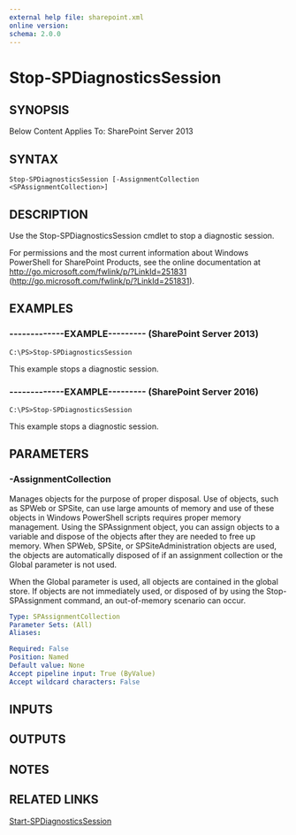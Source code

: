 ```yaml
---
external help file: sharepoint.xml
online version: 
schema: 2.0.0
---
```


# Stop-SPDiagnosticsSession

## SYNOPSIS
Below Content Applies To: SharePoint Server 2013

## SYNTAX

```
Stop-SPDiagnosticsSession [-AssignmentCollection <SPAssignmentCollection>]
```

## DESCRIPTION
Use the Stop-SPDiagnosticsSession cmdlet to stop a diagnostic session.

For permissions and the most current information about Windows PowerShell for SharePoint Products, see the online documentation at http://go.microsoft.com/fwlink/p/?LinkId=251831 (http://go.microsoft.com/fwlink/p/?LinkId=251831).

## EXAMPLES

### -------------EXAMPLE--------- (SharePoint Server 2013)
```
C:\PS>Stop-SPDiagnosticsSession
```

This example stops a diagnostic session.

### -------------EXAMPLE--------- (SharePoint Server 2016)
```
C:\PS>Stop-SPDiagnosticsSession
```

This example stops a diagnostic session.

## PARAMETERS

### -AssignmentCollection
Manages objects for the purpose of proper disposal.
Use of objects, such as SPWeb or SPSite, can use large amounts of memory and use of these objects in Windows PowerShell scripts requires proper memory management.
Using the SPAssignment object, you can assign objects to a variable and dispose of the objects after they are needed to free up memory.
When SPWeb, SPSite, or SPSiteAdministration objects are used, the objects are automatically disposed of if an assignment collection or the Global parameter is not used.

When the Global parameter is used, all objects are contained in the global store.
If objects are not immediately used, or disposed of by using the Stop-SPAssignment command, an out-of-memory scenario can occur.

```yaml
Type: SPAssignmentCollection
Parameter Sets: (All)
Aliases: 

Required: False
Position: Named
Default value: None
Accept pipeline input: True (ByValue)
Accept wildcard characters: False
```

## INPUTS

## OUTPUTS

## NOTES

## RELATED LINKS

[Start-SPDiagnosticsSession]()


